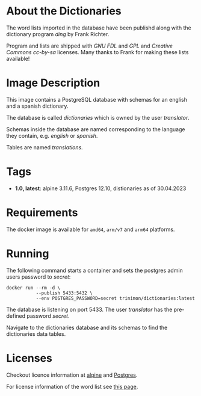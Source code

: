 # About the Dictionaries

The word lists imported in the database have been publishd along with the dictionary program *ding* by Frank Richter.

Program and lists are shipped with *GNU FDL* and *GPL* and *Creative Commons cc-by-sa* licenses. Many thanks to Frank for making these lists available!  

# Image Description

This image contains a PostgreSQL database with schemas for an english and a spanish dictionary. 

The database is called *dictionaries* which is owned by the user *translator*. 

Schemas inside the database are named corresponding to the language they contain, e.g. *english* or *spanish*. 

Tables are named *translations*.

# Tags

* **1.0, latest**: alpine 3.11.6, Postgres 12.10, distionaries as of 30.04.2023 

# Requirements

The docker image is available for `amd64`, `arm/v7` and `arm64` platforms.

# Running

The following command starts a container and sets the postgres admin users password to *secret*:

```
docker run --rm -d \
           --publish 5433:5432 \
           --env POSTGRES_PASSWORD=secret trinimon/dictionaries:latest
```

The database is listening on port 5433. The user *translator* has the pre-defined password *secret*. 

Navigate to the dictionaries database and its schemas to find the dictionaries data tables.

# Licenses

Checkout licence information at [alpine](https://hub.docker.com/_/alpine) and [Postgres](https://www.postgresql.org/about/licence/).
 
For license information of the word list see [this page](https://github.com/trinimon/dictionaries/blob/master/LICENSES_THIRD_PARTY.md).   

